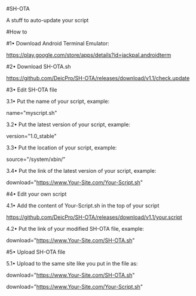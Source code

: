 #SH-OTA

A stuff to auto-update your script

#How to

#1• Download Android Terminal Emulator:

https://play.google.com/store/apps/details?id=jackpal.androidterm


#2• Download SH-OTA.sh

https://github.com/DeicPro/SH-OTA/releases/download/v1.1/check.update


#3• Edit SH-OTA file

3.1• Put the name of your script, example:

name="myscript.sh"

3.2• Put the latest version of your script, example:

version="1.0_stable"

3.3• Put the location of your script, example:

source="/system/xbin/"

3.4• Put the link of the latest version of your script, example:

download="https://www.Your-Site.com/Your-Script.sh"


#4• Edit your own script

4.1• Add the content of Your-Script.sh in the top of your script

https://github.com/DeicPro/SH-OTA/releases/download/v1.1/your.script


4.2• Put the link of your modified SH-OTA file, example:

download="https://www.Your-Site.com/SH-OTA.sh"


#5• Upload SH-OTA file

5.1• Upload to the same site like you put in the file as:

download="https://www.Your-Site.com/SH-OTA.sh"

download="https://www.Your-Site.com/Your-Script.sh"
